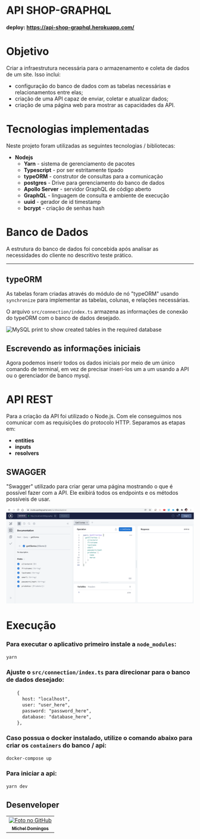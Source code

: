 # API SHOP-GRAPHQL

#### deploy: https://api-shop-graphql.herokuapp.com/

#

# Objetivo  

Criar a infraestrutura necessária para o armazenamento e coleta de dados de um site. Isso inclui:
  
- configuração do banco de dados com as tabelas necessárias e relacionamentos entre elas;
- criação de uma API capaz de enviar, coletar e atualizar dados;
- criação de uma página web para mostrar as capacidades da API.

# Tecnologias implementadas 

Neste projeto foram utilizadas as seguintes tecnologias / bibliotecas:

- **Nodejs**
  - **Yarn** - sistema de gerenciamento de pacotes
  - **Typescript** - por ser estritamente tipado 
  - **typeORM** - construtor de consultas para a comunicação
  - **postgres** - Drive para gerenciamento do banco de dados
  - **Apollo Server** - servidor GraphQL de código aberto
  - **GraphQL** - linguagem de consulta e ambiente de execução
  - **uuid** - gerador de id timestamp
  - **bcrypt** - criação de senhas hash

# Banco de Dados 

A estrutura do banco de dados foi concebida após analisar as necessidades do cliente no descritivo teste prático.

-----

## typeORM  

As tabelas foram criadas através do módulo de nó "typeORM" usando `synchronize` para implementar as tabelas, colunas, e relações necessárias.  
  
O arquivo `src/connection/index.ts` armazena as informações de conexão do typeORM com o banco de dados desejado.
  
  
![MySQL print to show created tables in the required database](/demo/PostgreSQL.png "Created tables")


## Escrevendo as informações iniciais  
  
Agora podemos inserir todos os dados iniciais por meio de um único comando de terminal, em vez de precisar inseri-los um a um usando a API ou o gerenciador de banco mysql.  
  
  
# API REST

Para a criação da API foi utilizado o Node.js. Com ele conseguimos nos comunicar com as requisições do protocolo HTTP. Separamos as etapas em:
- **entities**
- **inputs**
- **resolvers**

## SWAGGER
  
"Swagger" utilizado para criar gerar uma página mostrando o que é possível fazer com a API. Ele exibirá todos os endpoints e os métodos possíveis de usar.

![Possible requests to interact with each table](demo/apollo-server.png?raw=true "Possible requests")

# Execução  
  
### Para executar o aplicativo primeiro instale a `node_modules`:

```
yarn
```
  
### Ajuste o `src/connection/index.ts` para direcionar para o banco de dados desejado:

```
    {
      host: "localhost",
      user: "user_here",
      password: "password_here",
      database: "database_here",
    },
```

### Caso possua o docker instalado, utilize o comando abaixo para criar os `containers` do banco / api:

```
docker-compose up
```

### Para iniciar a api:
```
yarn dev
```
  
## Desenveloper<br>
<table>
  <tr>
    <td align="center">
      <a href="https://github.com/micheldslive">
        <img src="https://avatars.githubusercontent.com/u/55795597?v=4" width="100" alt="Foto no GitHub"/><br>
        <sub>
          <b>Michel Domingos</b>
        </sub>
      </a>
    </td>
  </tr>
</table>
